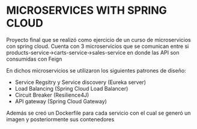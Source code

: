 # MICROSERVICES WITH SPRING CLOUD

Proyecto final que se realizó como ejercicio de un curso de microservicios con spring cloud. Cuenta con 3 microservicios que se comunican entre si products-service->carts-service->sales-service en donde las API son consumidas con Feign

En dichos microservicios se utilizaron los siguientes patrones de diseño:

* Service Regsitry y Service discovery (Eureka server)
* Load Balancing (Spring Cloud Load Balancer)
* Circuit Breaker (Resilience4J)
* API gateway (Spring Cloud Gateway)

Además se creó un Dockerfile para cada servicio con el cual se generó un imagen y posteriormente sus contenedores